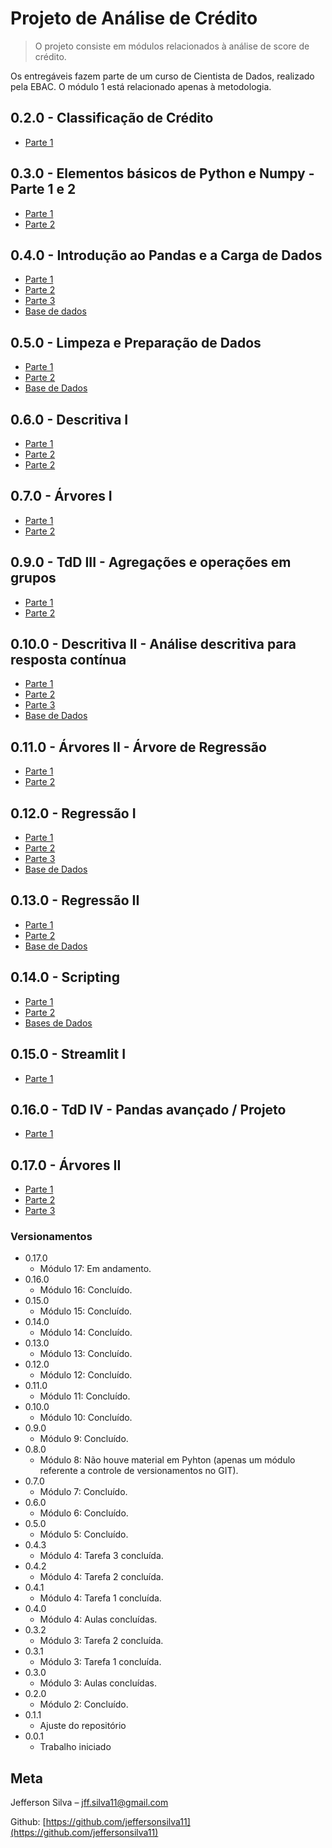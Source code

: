# Projeto de Análise de Crédito
> O projeto consiste em módulos relacionados à análise de score de crédito.

Os entregáveis fazem parte de um curso de Cientista de Dados, realizado pela EBAC. O módulo 1 está relacionado apenas à metodologia.

## 0.2.0 - Classificação de Crédito

* [Parte 1](#)

## 0.3.0 - Elementos básicos de Python e Numpy - Parte 1 e 2

* [Parte 1](#)
* [Parte 2](#)

## 0.4.0 - Introdução ao Pandas e a Carga de Dados

* [Parte 1](#)
* [Parte 2](#)
* [Parte 3](#)
* [Base de dados](#)

## 0.5.0 - Limpeza e Preparação de Dados

* [Parte 1](#)
* [Parte 2](#)
* [Base de Dados](#)

## 0.6.0 - Descritiva I

* [Parte 1](#)
* [Parte 2](#)
* [Parte 2](3)

## 0.7.0 - Árvores I

* [Parte 1](#)
* [Parte 2](#)

## 0.9.0 - TdD III - Agregações e operações em grupos

* [Parte 1](#)
* [Parte 2](#)

## 0.10.0 - Descritiva II - Análise descritiva para resposta contínua

* [Parte 1](#)
* [Parte 2](#)
* [Parte 3](#)
* [Base de Dados](#)

## 0.11.0 - Árvores II - Árvore de Regressão

* [Parte 1](#)
* [Parte 2](#)

## 0.12.0 - Regressão I

* [Parte 1](#)
* [Parte 2](#)
* [Parte 3](#)
* [Base de Dados](#)

## 0.13.0 - Regressão II

* [Parte 1](#)
* [Parte 2](#)
* [Base de Dados](#)

## 0.14.0 - Scripting

* [Parte 1](#)
* [Parte 2](#)
* [Bases de Dados](#)

## 0.15.0 - Streamlit I

* [Parte 1](#)

## 0.16.0 - TdD IV - Pandas avançado / Projeto

* [Parte 1](#)

## 0.17.0 - Árvores II

* [Parte 1](#)
* [Parte 2](#)
* [Parte 3](#)

### Versionamentos

* 0.17.0
    * Módulo 17: Em andamento.
* 0.16.0
    * Módulo 16: Concluído.
* 0.15.0
    * Módulo 15: Concluído.
* 0.14.0
    * Módulo 14: Concluído.
* 0.13.0
    * Módulo 13: Concluído.
* 0.12.0
    * Módulo 12: Concluído.
* 0.11.0
    * Módulo 11: Concluído.
* 0.10.0
    * Módulo 10: Concluído.
* 0.9.0
    * Módulo 9: Concluído.
* 0.8.0
    * Módulo 8: Não houve material em Pyhton (apenas um módulo referente a controle de versionamentos no GIT).
* 0.7.0
    * Módulo 7: Concluído.
* 0.6.0
    * Módulo 6: Concluído.
* 0.5.0
    * Módulo 5: Concluído.
* 0.4.3
    * Módulo 4: Tarefa 3 concluída.
* 0.4.2
    * Módulo 4: Tarefa 2 concluída.
* 0.4.1
    * Módulo 4: Tarefa 1 concluída.
* 0.4.0
    * Módulo 4: Aulas concluídas.
* 0.3.2
    * Módulo 3: Tarefa 2 concluída.
* 0.3.1
    * Módulo 3: Tarefa 1 concluída.
* 0.3.0
    * Módulo 3: Aulas concluídas.
* 0.2.0
    * Módulo 2: Concluído.
* 0.1.1
    * Ajuste do repositório
* 0.0.1
    * Trabalho iniciado

## Meta

Jefferson Silva – jff.silva11@gmail.com

Github: [https://github.com/jeffersonsilva11](https://github.com/jeffersonsilva11)